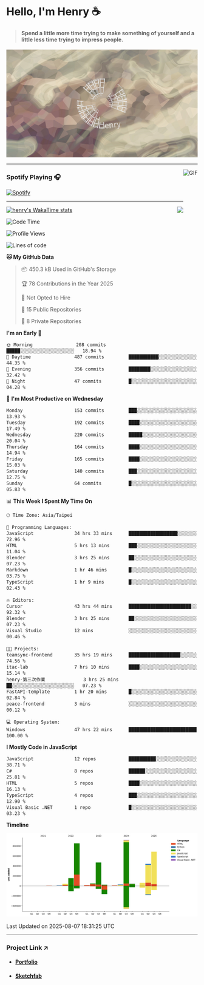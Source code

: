# Hello, I'm Henry :coffee:

> #### Spend a little more time trying to make something of yourself and a little less time trying to impress people.
 
![](./images/cover.jpg)

---

<img align="right" alt="GIF" height="170px" src="https://media.giphy.com/media/J5B1Y8QZnzXXbLQIBu/giphy.gif" />

### Spotify Playing 🎧

[![Spotify](https://spotify-recently-played-beta.vercel.app/api/spotify)](https://open.spotify.com/user/31uznrpamxhroyd2bt7xchxgnhce)

---

<img align="right" src="https://github-readme-stats.vercel.app/api/top-langs/?username=henry5720&theme=tokyonight&hide_title=false" />

[![henry's WakaTime stats](https://github-readme-stats.vercel.app/api/wakatime?username=@henry5720&layout=compact)](https://github.com/anuraghazra/github-readme-stats)

<!--START_SECTION:waka-->
![Code Time](http://img.shields.io/badge/Code%20Time-199%20hrs%2035%20mins-blue)

![Profile Views](http://img.shields.io/badge/Profile%20Views-7-blue)

![Lines of code](https://img.shields.io/badge/From%20Hello%20World%20I%27ve%20Written-3.8%20million%20lines%20of%20code-blue)

**🐱 My GitHub Data** 

> 📦 450.3 kB Used in GitHub's Storage 
 > 
> 🏆 78 Contributions in the Year 2025
 > 
> 🚫 Not Opted to Hire
 > 
> 📜 15 Public Repositories 
 > 
> 🔑 8 Private Repositories 
 > 
**I'm an Early 🐤** 

```text
🌞 Morning                208 commits         █████░░░░░░░░░░░░░░░░░░░░   18.94 % 
🌆 Daytime                487 commits         ███████████░░░░░░░░░░░░░░   44.35 % 
🌃 Evening                356 commits         ████████░░░░░░░░░░░░░░░░░   32.42 % 
🌙 Night                  47 commits          █░░░░░░░░░░░░░░░░░░░░░░░░   04.28 % 
```
📅 **I'm Most Productive on Wednesday** 

```text
Monday                   153 commits         ███░░░░░░░░░░░░░░░░░░░░░░   13.93 % 
Tuesday                  192 commits         ████░░░░░░░░░░░░░░░░░░░░░   17.49 % 
Wednesday                220 commits         █████░░░░░░░░░░░░░░░░░░░░   20.04 % 
Thursday                 164 commits         ████░░░░░░░░░░░░░░░░░░░░░   14.94 % 
Friday                   165 commits         ████░░░░░░░░░░░░░░░░░░░░░   15.03 % 
Saturday                 140 commits         ███░░░░░░░░░░░░░░░░░░░░░░   12.75 % 
Sunday                   64 commits          █░░░░░░░░░░░░░░░░░░░░░░░░   05.83 % 
```


📊 **This Week I Spent My Time On** 

```text
🕑︎ Time Zone: Asia/Taipei

💬 Programming Languages: 
JavaScript               34 hrs 33 mins      ██████████████████░░░░░░░   72.96 % 
HTML                     5 hrs 13 mins       ███░░░░░░░░░░░░░░░░░░░░░░   11.04 % 
Blender                  3 hrs 25 mins       ██░░░░░░░░░░░░░░░░░░░░░░░   07.23 % 
Markdown                 1 hr 46 mins        █░░░░░░░░░░░░░░░░░░░░░░░░   03.75 % 
TypeScript               1 hr 9 mins         █░░░░░░░░░░░░░░░░░░░░░░░░   02.43 % 

🔥 Editors: 
Cursor                   43 hrs 44 mins      ███████████████████████░░   92.32 % 
Blender                  3 hrs 25 mins       ██░░░░░░░░░░░░░░░░░░░░░░░   07.23 % 
Visual Studio            12 mins             ░░░░░░░░░░░░░░░░░░░░░░░░░   00.46 % 

🐱‍💻 Projects: 
teamsync-frontend        35 hrs 19 mins      ███████████████████░░░░░░   74.56 % 
itac-lab                 7 hrs 10 mins       ████░░░░░░░░░░░░░░░░░░░░░   15.14 % 
henry-第三次作業              3 hrs 25 mins       ██░░░░░░░░░░░░░░░░░░░░░░░   07.23 % 
FastAPI-template         1 hr 20 mins        █░░░░░░░░░░░░░░░░░░░░░░░░   02.84 % 
peace-frontend           3 mins              ░░░░░░░░░░░░░░░░░░░░░░░░░   00.12 % 

💻 Operating System: 
Windows                  47 hrs 22 mins      █████████████████████████   100.00 % 
```

**I Mostly Code in JavaScript** 

```text
JavaScript               12 repos            ██████████░░░░░░░░░░░░░░░   38.71 % 
C#                       8 repos             ██████░░░░░░░░░░░░░░░░░░░   25.81 % 
HTML                     5 repos             ████░░░░░░░░░░░░░░░░░░░░░   16.13 % 
TypeScript               4 repos             ███░░░░░░░░░░░░░░░░░░░░░░   12.90 % 
Visual Basic .NET        1 repo              █░░░░░░░░░░░░░░░░░░░░░░░░   03.23 % 
```



**Timeline**

![Lines of Code chart](https://raw.githubusercontent.com/henry5720/henry5720/main/assets/bar_graph.png)


 Last Updated on 2025-08-07 18:31:25 UTC
<!--END_SECTION:waka-->

---

### Project Link ↗️

- #### [Portfolio](https://drive.google.com/file/d/1kb96bzn4Bhdb4pImsUvKz9Oi9cx455D2/view?usp=drivesdk)
- #### [Sketchfab](https://sketchfab.com/henry4294967296/models)

